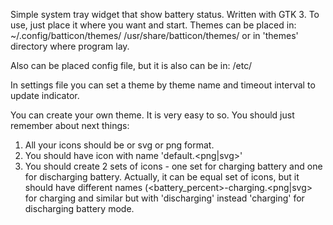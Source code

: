 Simple system tray widget that show battery status. Written with GTK 3.
To use, just place it where you want and start.
Themes can be placed in:
~/.config/batticon/themes/
/usr/share/batticon/themes/
or in 'themes' directory where program lay.

Also can be placed config file, but it is also can be in:
/etc/

In settings file you can set a theme by theme name and timeout interval to
update indicator.

You can create your own theme. It is very easy to so. You should just remember
about next things:

1. All your icons should be or svg or png format.
2. You should have icon with name 'default.<png|svg>'
3. You should create 2 sets of icons - one set for charging battery and one for
discharging battery. Actually, it can be equal set of icons, but it should have
different names (<battery_percent>-charging.<png|svg> for charging and similar
but with 'discharging' instead 'charging' for discharging battery mode.
